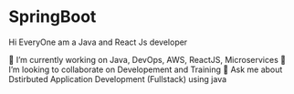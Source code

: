 # SpringBoot
Hi EveryOne am a Java and React Js developer

🔭 I’m currently working on Java, DevOps, AWS, ReactJS, Microservices
👯 I’m looking to collaborate on Developement and Training
💬 Ask me about Dstirbuted Application Development (Fullstack) using java
